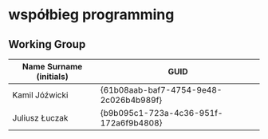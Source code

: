 # współbieg programming

## Working Group

| Name Surname (initials) | GUID                                     |
| ----------------------- | ---------------------------------------- |
| Kamil Jóźwicki          | {61b08aab-baf7-4754-9e48-2c026b4b989f} |
| Juliusz Łuczak          | {b9b095c1-723a-4c36-951f-172a6f9b4808} |
